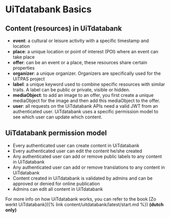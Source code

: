 ---
---

# UiTdatabank Basics

## Content (resources) in UiTdatabank
* **event**: a cultural or leisure activity with a specific timestamp and location
* **place**: a unique location or point of interest (POI) where an event can take place
* **offer**: can be an event or a place, these resources share certain properties
* **organizer**: a unique organizer. Organizers are specifically used for the UiTPAS project
* **label**: a unique keyword used to combine specific resources with similar traits. A label can be public or private, visible or hidden.
* **mediaObject**: to add an image to an offer, you first create a unique mediaObject for the image and then add this mediaObject to the offer.
* **user**: all requests on the UiTdatabank APIs need a valid JWT from an authenticated user. UiTdatabank uses a specific permission model to see which user can update which content.

## UiTdatabank permission model
* Every authenticated user can create content in UiTdatabank
* Every authenticated user can edit the content he/she created
* Any authenticated user can add or remove public labels to any content in UiTdatabank
* Any authenticated user can add or remove translations to any content in UiTdatabank
* Content created in UiTdatabank is validated by admins and can be approved or denied for online publication
* Admins can edit all content in UiTdatabank

For more info on how UiTdatabank works, you can refer to the book [Zo werkt UiTdatabank]({% link content/uitdatabank/latest/start.md %}) **(dutch only)**

